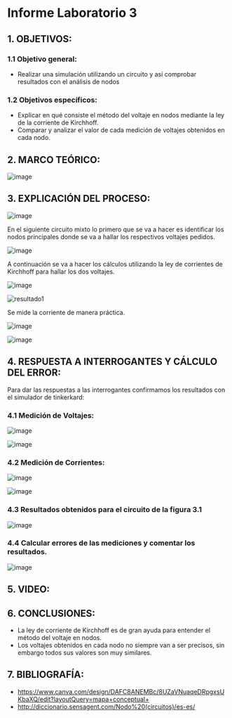# Informe Laboratorio 3
## 1. OBJETIVOS:
### 1.1 Objetivo general:
* Realizar una simulación utilizando un circuito y así comprobar resultados con el análisis de nodos
### 1.2 Objetivos específicos:
* Explicar en qué consiste el método del voltaje en nodos mediante la ley de la corriente de Kirchhoff.
* Comparar y analizar el valor de cada medición de voltajes obtenidos en cada nodo.
## 2. MARCO TEÓRICO:

![image](https://user-images.githubusercontent.com/105681693/172434691-d666a0d2-3572-4a74-af63-654d83368188.png)
 
## 3. EXPLICACIÓN DEL PROCESO:

![image](https://user-images.githubusercontent.com/105696051/172500529-afaaf102-396a-48fb-bdca-9b81fd665769.png)

En el siguiente circuito mixto lo primero que se va a hacer es identificar los nodos principales donde se va a hallar los respectivos voltajes pedidos.

![image](https://user-images.githubusercontent.com/105696051/172501652-feb632a5-2b0c-4a53-8f9d-d291ff8343e1.png)

A continuación se va a hacer los cálculos utilizando la ley de corrientes de Kirchhoff para hallar los dos voltajes.

![image](https://user-images.githubusercontent.com/105696051/172506192-0e3117d5-d200-4f1c-8a06-3b7a6d6a947a.png)

![resultado1](https://user-images.githubusercontent.com/105671364/172508710-fd3a3282-34ae-4c95-9459-a1a4e5034f01.jpg)


Se mide la corriente de manera práctica.

![image](https://user-images.githubusercontent.com/105696051/172506511-452816bf-15c7-4bcc-93f5-5e877df11f7f.png)

![image](https://user-images.githubusercontent.com/105696051/172506532-564b0205-7f1e-41fe-b343-6f9747296bf9.png)


## 4. RESPUESTA A INTERROGANTES Y CÁLCULO DEL ERROR:

Para dar las respuestas a las interrogantes confirmamos los resultados con el simulador de tinkerkard:

### 4.1 Medición de Voltajes:

![image](https://user-images.githubusercontent.com/105681693/172496352-1d88073f-9636-42b6-ba78-137a77cb4da2.png)

![image](https://user-images.githubusercontent.com/105681693/172496365-fb018cba-e91c-43e6-a21d-dcdc27df6dfa.png)

### 4.2 Medición de Corrientes:

![image](https://user-images.githubusercontent.com/105681693/172496573-5959f586-9525-429b-a33f-ed43ba819d29.png)

![image](https://user-images.githubusercontent.com/105681693/172496589-28ff28d4-a9d8-42bf-a7bf-ea51ef87833b.png)

### 4.3 Resultados obtenidos para el circuito de la figura 3.1

![image](https://user-images.githubusercontent.com/105696051/172506997-35b5f48a-003c-4ab2-b5b7-72494fa79dd3.png)

### 4.4 Calcular errores de las mediciones y comentar los resultados.

![image](https://user-images.githubusercontent.com/105671364/172508552-c763b603-708e-4d37-943f-d89bc325e6d9.png)

## 5. VIDEO:
## 6. CONCLUSIONES:
* La ley de corriente de Kirchhoff es de gran ayuda para entender el método del voltaje en nodos.
* Los voltajes obtenidos en cada nodo no siempre van a ser precisos, sin embargo todos sus valores son muy similares.
## 7. BIBLIOGRAFÍA:
- https://www.canva.com/design/DAFC8ANEMBc/8UZaVNuaqeDRpgxsUKbaXQ/edit?layoutQuery=mapa+conceptual+
- http://diccionario.sensagent.com/Nodo%20(circuitos)/es-es/
